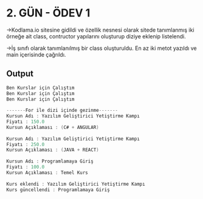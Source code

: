 # 2. GÜN - ÖDEV 1
->Kodlama.io sitesine gidildi ve özellik nesnesi olarak sitede tanımlanmış  iki örneğe ait class, contructor yapılarını oluşturup diziye eklenip listelendi.

->İş sınıfı olarak tanımlanılmış bir class oluşturuldu. En az iki metot yazıldı ve main içerisinde çağrıldı.
## Output

```java
Ben Kurslar için Çalıştım
Ben Kurslar için Çalıştım
Ben Kurslar için Çalıştım
 
-------For ile dizi içinde gezinme-------
Kursun Adı : Yazılım Geliştirici Yetiştirme Kampı 
Fiyatı : 150.0
Kursun Açıklaması : (C# + ANGULAR)
 
Kursun Adı : Yazılım Geliştirici Yetiştirme Kampı 
Fiyatı : 250.0
Kursun Açıklaması : (JAVA + REACT)
 
Kursun Adı : Programlamaya Giriş
Fiyatı : 100.0
Kursun Açıklaması : Temel Kurs
 
Kurs eklendi : Yazılım Geliştirici Yetiştirme Kampı 
Kurs güncellendi : Programlamaya Giriş
